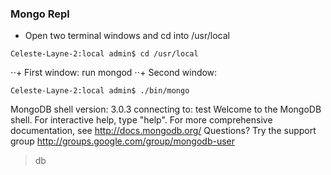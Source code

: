 ### Mongo Repl

+ Open two terminal windows and cd into /usr/local
```
Celeste-Layne-2:local admin$ cd /usr/local
```
⋅⋅+ First window: run mongod
⋅⋅+ Second window:
```
Celeste-Layne-2:local admin$ ./bin/mongo
```

MongoDB shell version: 3.0.3
connecting to: test
Welcome to the MongoDB shell.
For interactive help, type "help".
For more comprehensive documentation, see
	http://docs.mongodb.org/
Questions? Try the support group
	http://groups.google.com/group/mongodb-user
> db

